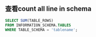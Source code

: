 ## 查看count all line in schema
``` sql
SELECT SUM(TABLE_ROWS)
FROM INFORMATION_SCHEMA.TABLES
WHERE TABLE_SCHEMA = 'tablename';
```

